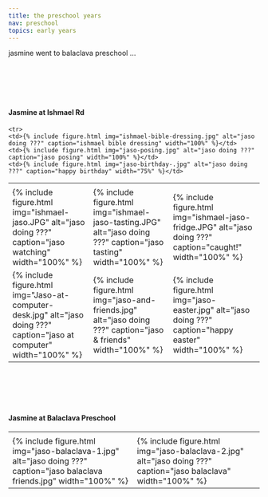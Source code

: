```yaml
---
title: the preschool years
nav: preschool
topics: early years
---
```


jasmine went to balaclava preschool ...

<br/><br/>
<br/><br/>

#### Jasmine at Ishmael Rd

<table>
  <tr>
    <td> </td>
    <td> </td>
    <td> </td>
  </tr>
  <tr>
    <td>{% include figure.html img="ishmael-jaso.JPG" alt="jaso doing ???" caption="jaso watching" width="100%" %}</td>
    <td>{% include figure.html img="ishmael-jaso-tasting.JPG" alt="jaso doing ???" caption="jaso tasting" width="100%" %}</td>
    <td>{% include figure.html img="ishmael-jaso-fridge.JPG" alt="jaso doing ???" caption="caught!" width="100%" %}</td>
  </tr>
  <tr>
    <td>{% include figure.html img="Jaso-at-computer-desk.jpg" alt="jaso doing ???" caption="jaso at computer" width="100%" %}</td>
    <td>{% include figure.html img="jaso-and-friends.jpg" alt="jaso doing ???" caption="jaso & friends" width="100%" %}</td>
    <td>{% include figure.html img="jaso-easter.jpg" alt="jaso doing ???" caption="happy easter" width="100%" %}</td>
  </tr>
  
    <tr>
    <td>{% include figure.html img="ishmael-bible-dressing.jpg" alt="jaso doing ???" caption="ishmael bible dressing" width="100%" %}</td>
    <td>{% include figure.html img="jaso-posing.jpg" alt="jaso doing ???" caption="jaso posing" width="100%" %}</td>
    <td>{% include figure.html img="jaso-birthday-.jpg" alt="jaso doing ???" caption="happy birthday" width="75%" %}</td>
  </tr>
 </table>

<br/>
<br/>
<br/>
<br/>

#### Jasmine at Balaclava Preschool

<table>
  <tr>
    <td> </td>
    <td> </td>
    <td> </td>
  </tr>
  <tr>
    <td>{% include figure.html img="jaso-balaclava-1.jpg" alt="jaso doing ???" caption="jaso balaclava friends.jpg" width="100%" %}</td>
    <td>{% include figure.html img="jaso-balaclava-2.jpg" alt="jaso doing ???" caption="jaso balaclava" width="100%" %}</td>
  </tr>
 </table>
